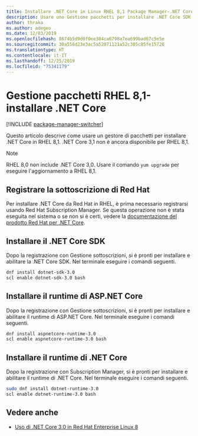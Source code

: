 ```yaml
---
title: Installare .NET Core in Linux RHEL 8,1 Package Manager-.NET Core
description: Usare uno Gestione pacchetti per installare .NET Core SDK e Runtime in RHEL 8,1.
author: thraka
ms.author: adegeo
ms.date: 12/03/2019
ms.openlocfilehash: 8674b5d9d0f0ee384ca6798a7ea699bad67c5e5e
ms.sourcegitcommit: 30a558d23e3ac5a52071121a52c305c85fe15726
ms.translationtype: HT
ms.contentlocale: it-IT
ms.lasthandoff: 12/25/2019
ms.locfileid: "75341179"
---
```

# <a name="rhel-81-package-manager---install-net-core"></a>Gestione pacchetti RHEL 8,1-installare .NET Core

[!INCLUDE [package-manager-switcher](includes/package-manager-switcher.md)]

Questo articolo descrive come usare un gestore di pacchetti per installare .NET Core in RHEL 8,1. .NET Core 3,1 non è ancora disponibile per RHEL 8,1.

> [!NOTE]
> RHEL 8,0 non include .NET Core 3,0. Usare il comando `yum upgrade` per eseguire l'aggiornamento a RHEL 8,1.

## <a name="register-your-red-hat-subscription"></a>Registrare la sottoscrizione di Red Hat

Per installare .NET Core da Red Hat in RHEL, è prima necessario registrarsi usando Red Hat Subscription Manager. Se questa operazione non è stata eseguita nel sistema o se non si è certi, vedere la [documentazione del prodotto Red Hat per .NET Core](https://access.redhat.com/documentation/net_core/).

## <a name="install-the-net-core-sdk"></a>Installare il .NET Core SDK

Dopo la registrazione con Gestione sottoscrizioni, si è pronti per installare e abilitare la .NET Core SDK. Nel terminale eseguire i comandi seguenti.

```bash
dnf install dotnet-sdk-3.0
scl enable dotnet-sdk-3.0 bash
```

## <a name="install-the-aspnet-core-runtime"></a>Installare il runtime di ASP.NET Core

Dopo la registrazione con Gestione sottoscrizioni, si è pronti per installare e abilitare il runtime di ASP.NET Core. Nel terminale eseguire i comandi seguenti.

<!-- TODO: is this the correct value? Taken from the webpage but it doesn't have aspnet in the name -->
```bash
dnf install aspnetcore-runtime-3.0
scl enable aspnetcore-runtime-3.0 bash
```

## <a name="install-the-net-core-runtime"></a>Installare il runtime di .NET Core

Dopo la registrazione con Subscription Manager, si è pronti per installare e abilitare il runtime di .NET Core. Nel terminale eseguire i comandi seguenti.

```bash
sudo dnf install dotnet-runtime-3.0
scl enable dotnet-runtime-3.0 bash
```

## <a name="see-also"></a>Vedere anche

- [Uso di .NET Core 3,0 in Red Hat Enterprise Linux 8](https://access.redhat.com/documentation/en-us/net_core/3.0/html/getting_started_guide_for_rhel_8/gs_install_dotnet)
